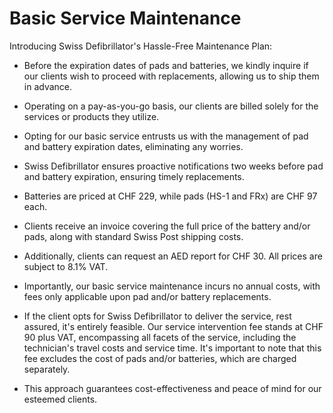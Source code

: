 # Basic Service Maintenance

Introducing Swiss Defibrillator's Hassle-Free Maintenance Plan:

- Before the expiration dates of pads and batteries, we kindly inquire if our clients wish to proceed with replacements, allowing us to ship them in advance.

- Operating on a pay-as-you-go basis, our clients are billed solely for the services or products they utilize.

- Opting for our basic service entrusts us with the management of pad and battery expiration dates, eliminating any worries.

- Swiss Defibrillator ensures proactive notifications two weeks before pad and battery expiration, ensuring timely replacements.

- Batteries are priced at CHF 229, while pads (HS-1 and FRx) are CHF 97 each.

- Clients receive an invoice covering the full price of the battery and/or pads, along with standard Swiss Post shipping costs.

- Additionally, clients can request an AED report for CHF 30. All prices are subject to 8.1% VAT.

- Importantly, our basic service maintenance incurs no annual costs, with fees only applicable upon pad and/or battery replacements.

- If the client opts for Swiss Defibrillator to deliver the service, rest assured, it's entirely feasible. Our service intervention fee stands at CHF 90 plus VAT, encompassing all facets of the service, including the technician's travel costs and service time. It's important to note that this fee excludes the cost of pads and/or batteries, which are charged separately.

- This approach guarantees cost-effectiveness and peace of mind for our esteemed clients.